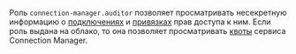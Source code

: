 Роль `connection-manager.auditor` позволяет просматривать несекретную информацию о [подключениях](../../metadata-hub/concepts/connection-manager.md) и [привязках](../../iam/concepts/access-control/index.md#access-bindings) прав доступа к ним. Если роль выдана на облако, то она позволяет просматривать [квоты](../../metadata-hub/concepts/limits.md) сервиса Connection Manager.
